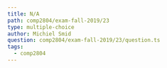 ```yaml
---
title: N/A
path: comp2804/exam-fall-2019/23
type: multiple-choice
author: Michiel Smid
question: comp2804/exam-fall-2019/23/question.ts
tags:
  - comp2804
---
```


